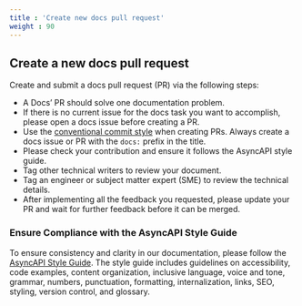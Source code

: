 ```yaml
---
title : 'Create new docs pull request'
weight : 90
---
```


## Create a new docs pull request 
Create and submit a docs pull request (PR) via the following steps:

- A Docs’ PR should solve one documentation problem. 
- If there is no current issue for the docs task you want to accomplish, please open a docs issue before creating a PR. 
- Use the [conventional commit style](https://github.com/asyncapi/.github/blob/master/CONTRIBUTING.md#conventional-commits) when creating PRs. Always create a docs issue or PR with the `docs:` prefix in the title. 
- Please check your contribution and ensure it follows the AsyncAPI style guide.
- Tag other technical writers to review your document. 
- Tag an engineer or subject matter expert (SME) to review the technical details.
- After implementing all the feedback you requested, please update your PR and wait for further feedback before it can be merged.

### Ensure Compliance with the AsyncAPI Style Guide

To ensure consistency and clarity in our documentation, please follow the [AsyncAPI Style Guide](https://github.com/asyncapi/community/pulls?q=is%3Apr+is%3Aopen+style+guide). The style guide includes guidelines on accessibility, code examples, content organization, inclusive language, voice and tone, grammar, numbers, punctuation, formatting, internalization, links, SEO, styling, version control, and glossary.
